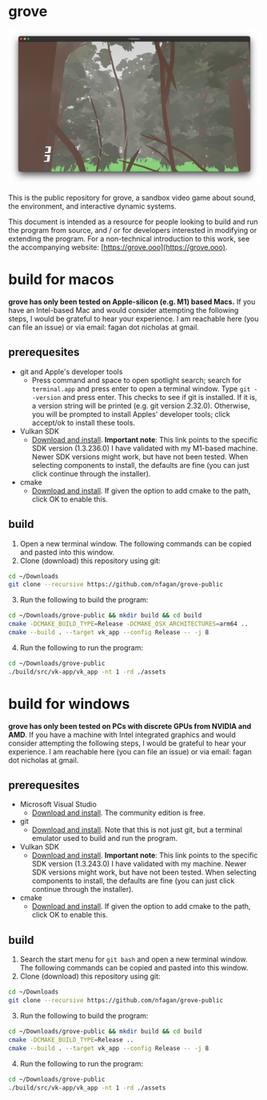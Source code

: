 # grove

![screenshot](/images/screenshot1.png)

This is the public repository for grove, a sandbox video game about sound, the environment, and interactive dynamic systems.

This document is intended as a resource for people looking to build and run the program from source, and / or for developers interested in modifying or extending the program. For a non-technical introduction to this work, see the accompanying website: [https://grove.ooo](https://grove.ooo).

# build for macos

**grove has only been tested on Apple-silicon (e.g. M1) based Macs.** If you have an Intel-based Mac and would consider attempting the following steps, I would be grateful to hear your experience. I am reachable here (you can file an issue) or via email: fagan dot nicholas at gmail.

## prerequesites

* git and Apple's developer tools
    * Press command and space to open spotlight search; search for `terminal.app` and press enter to open a terminal window. Type `git --version` and press enter. This checks to see if git is installed. If it is, a version string will be printed (e.g. git version 2.32.0). Otherwise, you will be prompted to install Apples' developer tools; click accept/ok to install these tools.
* Vulkan SDK 
    * [Download and install](https://sdk.lunarg.com/sdk/download/1.3.236.0/mac/vulkansdk-macos-1.3.236.0.dmg). **Important note**: This link points to the specific SDK version (1.3.236.0) I have validated with my M1-based machine. Newer SDK versions might work, but have not been tested. When selecting components to install, the defaults are fine (you can just click continue through the installer).
* cmake
    * [Download and install](https://cmake.org/download/). If given the option to add cmake to the path, click OK to enable this.

## build

1. Open a new terminal window. The following commands can be copied and pasted into this window.
2. Clone (download) this repository using git:
```bash
cd ~/Downloads
git clone --recursive https://github.com/nfagan/grove-public
```
3. Run the following to build the program:
```bash
cd ~/Downloads/grove-public && mkdir build && cd build
cmake -DCMAKE_BUILD_TYPE=Release -DCMAKE_OSX_ARCHITECTURES=arm64 ..
cmake --build . --target vk_app --config Release -- -j 8
```
4. Run the following to run the program:
```bash
cd ~/Downloads/grove-public
./build/src/vk-app/vk_app -nt 1 -rd ./assets
```

# build for windows

**grove has only been tested on PCs with discrete GPUs from NVIDIA and AMD**. If you have a machine with Intel integrated graphics and would consider attempting the following steps, I would be grateful to hear your experience. I am reachable here (you can file an issue) or via email: fagan dot nicholas at gmail.

## prerequesites

* Microsoft Visual Studio
    * [Download and install](https://visualstudio.microsoft.com/). The community edition is free.
* git
    * [Download and install](https://git-scm.com/download/win). Note that this is not just git, but a terminal emulator used to build and run the program.
* Vulkan SDK
    * [Download and install](https://sdk.lunarg.com/sdk/download/1.3.243.0/windows/VulkanRT-1.3.243.0-Installer.exe). **Important note**: This link points to the specific SDK version (1.3.243.0) I have validated with my machine. Newer SDK versions might work, but have not been tested. When selecting components to install, the defaults are fine (you can just click continue through the installer).
* cmake
    * [Download and install](https://cmake.org/download/). If given the option to add cmake to the path, click OK to enable this.

## build

1. Search the start menu for `git bash` and open a new terminal window. The following commands can be copied and pasted into this window.
2. Clone (download) this repository using git:
```bash
cd ~/Downloads
git clone --recursive https://github.com/nfagan/grove-public
```
3. Run the following to build the program:
```bash
cd ~/Downloads/grove-public && mkdir build && cd build
cmake -DCMAKE_BUILD_TYPE=Release ..
cmake --build . --target vk_app --config Release -- -j 8
```
4. Run the following to run the program:
```bash
cd ~/Downloads/grove-public
./build/src/vk-app/vk_app -nt 1 -rd ./assets
```